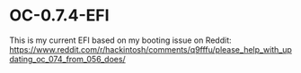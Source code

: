 # OC-0.7.4-EFI

This is my current EFI based on my booting issue on Reddit: https://www.reddit.com/r/hackintosh/comments/q9fffu/please_help_with_updating_oc_074_from_056_does/
